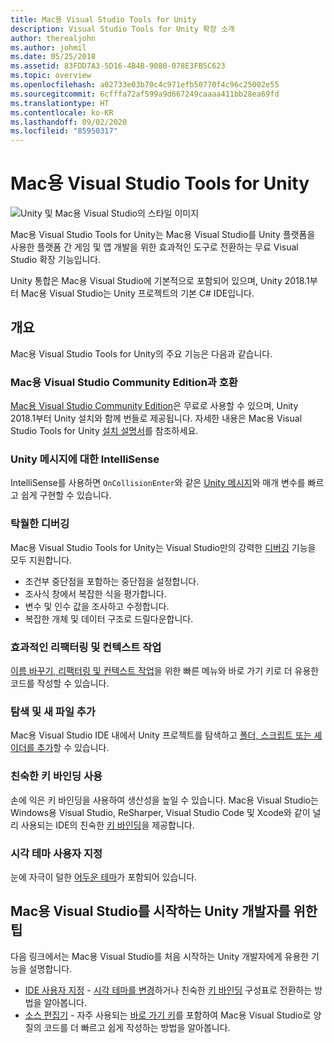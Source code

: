 ```yaml
---
title: Mac용 Visual Studio Tools for Unity
description: Visual Studio Tools for Unity 확장 소개
author: therealjohn
ms.author: johmil
ms.date: 05/25/2018
ms.assetid: 83FDD7A3-5D16-4B4B-9080-078E3FB5C623
ms.topic: overview
ms.openlocfilehash: a02733e03b70c4c971efb50770f4c96c25002e55
ms.sourcegitcommit: 6cfffa72af599a9d667249caaaa411bb28ea69fd
ms.translationtype: HT
ms.contentlocale: ko-KR
ms.lasthandoff: 09/02/2020
ms.locfileid: "85950317"
---
```

# <a name="visual-studio-for-mac-tools-for-unity"></a>Mac용 Visual Studio Tools for Unity

![Unity 및 Mac용 Visual Studio의 스타일 이미지](media/vsmac-tools-unity-image1.png)

Mac용 Visual Studio Tools for Unity는 Mac용 Visual Studio를 Unity 플랫폼을 사용한 플랫폼 간 게임 및 앱 개발을 위한 효과적인 도구로 전환하는 무료 Visual Studio 확장 기능입니다.

Unity 통합은 Mac용 Visual Studio에 기본적으로 포함되어 있으며, Unity 2018.1부터 Mac용 Visual Studio는 Unity 프로젝트의 기본 C# IDE입니다.

## <a name="overview"></a>개요

Mac용 Visual Studio Tools for Unity의 주요 기능은 다음과 같습니다.

### <a name="compatible-with-visual-studio-for-mac-community-edition"></a>Mac용 Visual Studio Community Edition과 호환

[Mac용 Visual Studio Community Edition](https://visualstudio.microsoft.com/)은 무료로 사용할 수 있으며, Unity 2018.1부터 Unity 설치와 함께 번들로 제공됩니다. 자세한 내용은 Mac용 Visual Studio Tools for Unity [설치 설명서](setup-vsmac-tools-unity.md)를 참조하세요.

### <a name="intellisense-for-unity-messages"></a>Unity 메시지에 대한 IntelliSense

IntelliSense를 사용하면 `OnCollisionEnter`와 같은 [Unity 메시지](using-vsmac-tools-unity.md#intellisense-for-unity-messages)와 매개 변수를 빠르고 쉽게 구현할 수 있습니다.

### <a name="superior-debugging"></a>탁월한 디버깅

Mac용 Visual Studio Tools for Unity는 Visual Studio만의 강력한 [디버깅](using-vsmac-tools-unity.md#unity-debugging) 기능을 모두 지원합니다.

* 조건부 중단점을 포함하는 중단점을 설정합니다.
* 조사식 창에서 복잡한 식을 평가합니다.
* 변수 및 인수 값을 조사하고 수정합니다.
* 복잡한 개체 및 데이터 구조로 드릴다운합니다.

### <a name="powerful-refactoring-and-context-actions"></a>효과적인 리팩터링 및 컨텍스트 작업

[이름 바꾸기, 리팩터링 및 컨텍스트 작업](refactoring.md)을 위한 빠른 메뉴와 바로 가기 키로 더 유용한 코드를 작성할 수 있습니다.

### <a name="browse-and-add-new-files"></a>탐색 및 새 파일 추가

Mac용 Visual Studio IDE 내에서 Unity 프로젝트를 탐색하고 [폴더, 스크립트 또는 셰이더를 추가](using-vsmac-tools-unity.md#adding-new-unity-files-and-folders)할 수 있습니다.

### <a name="use-familiar-key-bindings"></a>친숙한 키 바인딩 사용

손에 익은 키 바인딩을 사용하여 생산성을 높일 수 있습니다. Mac용 Visual Studio는 Windows용 Visual Studio, ReSharper, Visual Studio Code 및 Xcode와 같이 널리 사용되는 IDE의 친숙한 [키 바인딩](customizing-the-ide.md)을 제공합니다.

### <a name="customize-the-visual-theme"></a>시각 테마 사용자 지정

눈에 자극이 덜한 [어두운 테마](customizing-the-ide.md)가 포함되어 있습니다.

## <a name="tips-for-unity-developers-getting-started-with-visual-studio-for-mac"></a>Mac용 Visual Studio를 시작하는 Unity 개발자를 위한 팁

다음 링크에서는 Mac용 Visual Studio를 처음 시작하는 Unity 개발자에게 유용한 기능을 설명합니다.

* [IDE 사용자 지정](customizing-the-ide.md) - [시각 테마를 변경](customizing-the-ide.md#dark-theme)하거나 친숙한 [키 바인딩](customizing-the-ide.md#key-bindings) 구성표로 전환하는 방법을 알아봅니다.
* [소스 편집기](source-editor.md) - 자주 사용되는 [바로 가기 키](keyboard-shortcuts.md)를 포함하여 Mac용 Visual Studio로 양질의 코드를 더 빠르고 쉽게 작성하는 방법을 알아봅니다.
